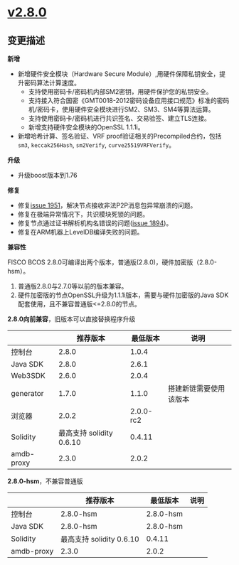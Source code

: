 # [v2.8.0](https://github.com/FISCO-BCOS/FISCO-BCOS/releases/tag/v2.8.0)
## 变更描述

**新增**
- 新增硬件安全模块（Hardware Secure Module）,用硬件保障私钥安全，提升密码算法计算速度。
    - 支持使用密码卡/密码机内部SM2密钥，用硬件保护您的私钥安全。
    - 支持接入符合国密《GMT0018-2012密码设备应用接口规范》标准的密码机/密码卡，使用硬件安全模块进行SM2、SM3、SM4等算法运算。
    - 支持使用密码卡/密码机进行共识签名、交易验签、建立TLS连接。
    - 新增支持硬件安全模块的OpenSSL 1.1.1i。
- 新增哈希计算、签名验证、VRF proof验证相关的Precompiled合约，包括`sm3`, `keccak256Hash`, `sm2Verify`, `curve25519VRFVerify`。

**升级**
- 升级boost版本到1.76

**修复**
- 修复[issue 1951](https://github.com/FISCO-BCOS/FISCO-BCOS/issues/1951)，解决节点接收非法P2P消息包异常崩溃的问题。
- 修复在极端异常情况下，共识模块死锁的问题。
- 修复节点通过证书解析机构名错误的问题([issue 1894](https://github.com/FISCO-BCOS/FISCO-BCOS/issues/1894))。
- 修复在ARM机器上LevelDB编译失败的问题。

**兼容性**

FISCO BCOS 2.8.0可编译出两个版本，普通版(2.8.0)，硬件加密版（2.8.0-hsm）。
1. 普通版2.8.0与2.7.0等以前的版本兼容。
2. 硬件加密版的节点OpenSSL升级为1.1.1i版本，需要与硬件加密版的Java SDK配套使用，且不兼容普通版<=2.8.0的节点。

**2.8.0向前兼容**，旧版本可以直接替换程序升级

|            | 推荐版本                | 最低版本  | 说明                   |
| ---------- | ----------------------- | --------- | ---------------------- |
| 控制台     | 2.8.0                  | 1.0.4     |                        |
| Java SDK        | 2.8.0                   | 2.6.1     |     |
| Web3SDK        | 2.6.0                   | 2.0.4     |      |                  
| generator  | 1.7.0                   | 1.1.0     | 搭建新链需要使用该版本 |
| 浏览器     | 2.0.2                   | 2.0.0-rc2 |                        |
| Solidity   | 最高支持 solidity 0.6.10 | 0.4.11    |                        |
| amdb-proxy | 2.3.0                   | 2.0.2     |                        |

**2.8.0-hsm**，不兼容普通版

|            | 推荐版本                | 最低版本  | 说明                   |
| ---------- | ----------------------- | --------- | ---------------------- |
| 控制台     | 2.8.0-hsm                | 2.8.0-hsm      |                        |
| Java SDK        | 2.8.0-hsm          | 2.8.0-hsm      |     |
| Solidity   | 最高支持 solidity 0.6.10 | 0.4.11    |                        |
| amdb-proxy | 2.3.0                   | 2.0.2     |                        |